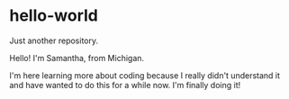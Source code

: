# hello-world
Just another repository.

Hello!
I'm Samantha, from Michigan.

I'm here learning more about coding because I really didn't understand it and have wanted to do this for a while now. I'm finally doing it!
